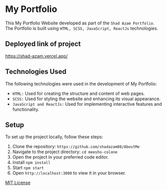# My Portfolio

This My Portfolio Website developed  as part of the `Shad Azam Portfolio`. The Portfolio is built using `HTML, SCSS, JavaScript, ReactJs` technologies.

## Deployed link of project

https://shad-azam.vercel.app/

## Technologies Used

The following technologies were used in the development of My Portfolio:

- `HTML:` Used for creating the structure and content of web pages.
- `SCSS:` Used for styling the website and enhancing its visual appearance.
- `JavaScript and ReactJs:` Used for implementing interactive features and functionality.

## Setup

To set up the project locally, follow these steps:

1. Clone the repository: `https://github.com/shadazam08/AboutMe`
2. Navigate to the project directory: `cd meesho-colone`
3. Open the project in your preferred code editor.
4. install `npm install`
5. Start `npm start`
6. Open `http://localhost:3000` to view it in your browser.


[MIT License](LICENSE)